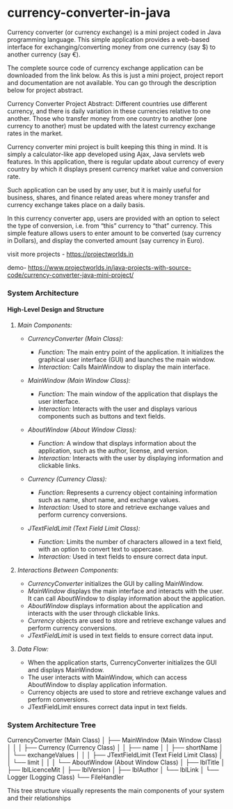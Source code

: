# currency-converter-in-java


Currency converter (or currency exchange) is a mini project coded in Java programming language. This simple application provides a web-based interface for exchanging/converting money from one currency (say $) to another currency (say €).

The complete source code of currency exchange application can be downloaded from the link below. As this is just a mini project, project report and documentation are not available. You can go through the description below for project abstract.

Currency Converter Project Abstract:
Different countries use different currency, and there is daily variation in these currencies relative to one another. Those who transfer money from one country to another (one currency to another) must be updated with the latest currency exchange rates in the market.

Currency converter mini project is built keeping this thing in mind. It is simply a calculator-like app developed using Ajax, Java servlets web features. In this application, there is regular update about currency of every country by which it displays present currency market value and conversion rate.

Such application can be used by any user, but it is mainly useful for business, shares, and finance related areas where money transfer and currency exchange takes place on a daily basis.

In this currency converter app, users are provided with an option to select the type of conversion, i.e. from “this” currency to “that” currency. This simple feature allows users to enter amount to be converted (say currency in Dollars), and display the converted amount (say currency in Euro).



visit more projects - https://projectworlds.in

demo- https://www.projectworlds.in/java-projects-with-source-code/currency-converter-java-mini-project/


### System Architecture

#### High-Level Design and Structure

1. *Main Components:*
   - *CurrencyConverter (Main Class):*
     - *Function:* The main entry point of the application. It initializes the graphical user interface (GUI) and launches the main window.
     - *Interaction:* Calls MainWindow to display the main interface.

   - *MainWindow (Main Window Class):*
     - *Function:* The main window of the application that displays the user interface.
     - *Interaction:* Interacts with the user and displays various components such as buttons and text fields.

   - *AboutWindow (About Window Class):*
     - *Function:* A window that displays information about the application, such as the author, license, and version.
     - *Interaction:* Interacts with the user by displaying information and clickable links.

   - *Currency (Currency Class):*
     - *Function:* Represents a currency object containing information such as name, short name, and exchange values.
     - *Interaction:* Used to store and retrieve exchange values and perform currency conversions.

   - *JTextFieldLimit (Text Field Limit Class):*
     - *Function:* Limits the number of characters allowed in a text field, with an option to convert text to uppercase.
     - *Interaction:* Used in text fields to ensure correct data input.

2. *Interactions Between Components:*
   - *CurrencyConverter* initializes the GUI by calling MainWindow.
   - *MainWindow* displays the main interface and interacts with the user. It can call AboutWindow to display information about the application.
   - *AboutWindow* displays information about the application and interacts with the user through clickable links.
   - *Currency* objects are used to store and retrieve exchange values and perform currency conversions.
   - *JTextFieldLimit* is used in text fields to ensure correct data input.

3. *Data Flow:*
   - When the application starts, CurrencyConverter initializes the GUI and displays MainWindow.
   - The user interacts with MainWindow, which can access AboutWindow to display application information.
   - Currency objects are used to store and retrieve exchange values and perform conversions.
   - JTextFieldLimit ensures correct data input in text fields.

### System Architecture Tree


CurrencyConverter (Main Class)
│
├── MainWindow (Main Window Class)
│   │
│   ├── Currency (Currency Class)
│   │   ├── name
│   │   ├── shortName
│   │   └── exchangeValues
│   │
│   ├── JTextFieldLimit (Text Field Limit Class)
│   │   └── limit
│   │
│   └── AboutWindow (About Window Class)
│       ├── lblTitle
│       ├── lblLicenceMit
│       ├── lblVersion
│       ├── lblAuthor
│       └── lblLink
│
└── Logger (Logging Class)
    └── FileHandler


This tree structure visually represents the main components of your system and their relationships
